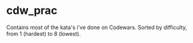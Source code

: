 # cdw_prac

Contains most of the kata's i've done on Codewars. 
Sorted by difficulty, from 1 (hardest) to 8 (lowest).
